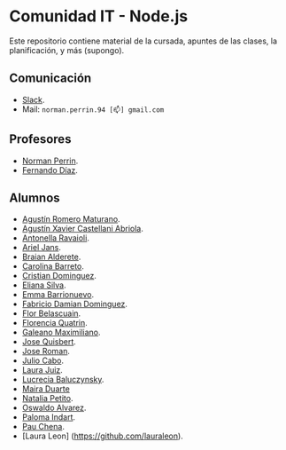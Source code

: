 # Comunidad IT - Node.js

Este repositorio contiene material de la cursada, apuntes de las clases, la planificación, y más (supongo).

## Comunicación

- [Slack](https://comit-nodejs.slack.com).
- Mail: `norman.perrin.94 [📫] gmail.com`

## Profesores

- [Norman Perrin](https://github.com/normanperrin).
- [Fernando Díaz](https://github.com/ferdiaz93).

## Alumnos

- [Agustín Romero Maturano](https://github.com/Maturano98).
- [Agustín Xavier Castellani Abriola](https://github.com/agustinxca).
- [Antonella Ravaioli](https://github.com/antorava1).
- [Ariel Jans](https://github.com/ArielJans).
- [Braian Alderete](https://github.com/alderetebraian).
- [Carolina Barreto](https://github.com/caro-barreto).
- [Cristian Dominguez](https://github.com/cristiand391).
- [Eliana Silva](https://github.com/eliags).
- [Emma Barrionuevo](https://github.com/Victor-emanuel).
- [Fabricio Damian Dominguez](https://github.com/DamianDomzz).
- [Flor Belascuain](https://github.com/lachinu1).
- [Florencia Quatrin](https://github.com/apuyina).
- [Galeano Maximiliano](https://github.com/Axewound97).
- [Jose Quisbert](https://github.com/jlq05).
- [Jose Roman](https://github.com/Joseroman12).
- [Julio Cabo](https://github.com/juliocabo).
- [Laura Juiz](https://github.com/laurajuanna).
- [Lucrecia Baluczynsky](https://github.com/Lubigsis).
- [Maira Duarte](https://github.com/mairasaideduarte)
- [Natalia Petito](https://github.com/nataliapetito).
- [Oswaldo Alvarez](https://github.com/AnubisSekhmet).
- [Paloma Indart](https://github.com/palomaindart).
- [Pau Chena](https://github.com/pauchena).
- [Laura Leon] (https://github.com/lauraleon).

